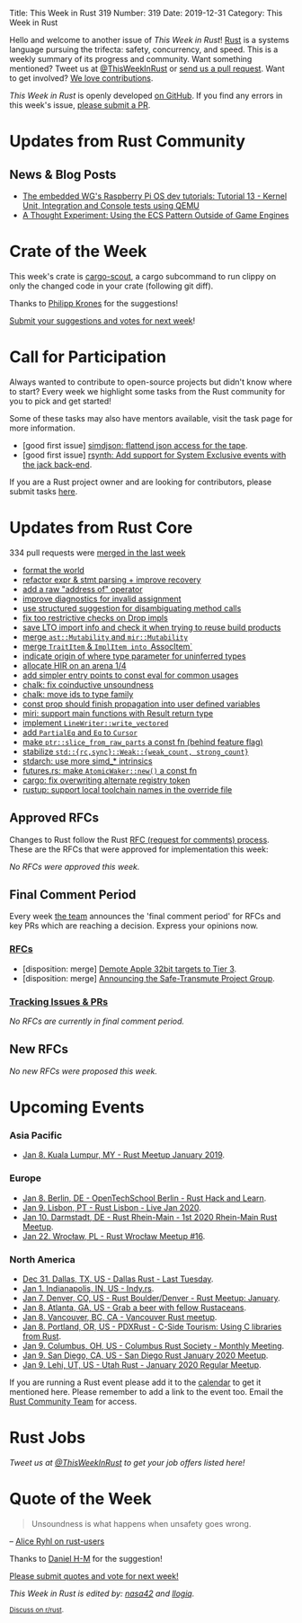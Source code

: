 Title: This Week in Rust 319
Number: 319
Date: 2019-12-31
Category: This Week in Rust

Hello and welcome to another issue of *This Week in Rust*!
[Rust](http://rust-lang.org) is a systems language pursuing the trifecta: safety, concurrency, and speed.
This is a weekly summary of its progress and community.
Want something mentioned? Tweet us at [@ThisWeekInRust](https://twitter.com/ThisWeekInRust) or [send us a pull request](https://github.com/cmr/this-week-in-rust).
Want to get involved? [We love contributions](https://github.com/rust-lang/rust/blob/master/CONTRIBUTING.md).

*This Week in Rust* is openly developed [on GitHub](https://github.com/cmr/this-week-in-rust).
If you find any errors in this week's issue, [please submit a PR](https://github.com/cmr/this-week-in-rust/pulls).

# Updates from Rust Community

## News & Blog Posts

- [The embedded WG's Raspberry Pi OS dev tutorials: Tutorial 13 - Kernel Unit, Integration and Console tests using QEMU](https://github.com/rust-embedded/rust-raspi3-OS-tutorials/tree/master/13_integrated_testing)
- [A Thought Experiment: Using the ECS Pattern Outside of Game Engines](http://adventures.michaelfbryan.com/posts/ecs-outside-of-games/?utm_source=this-week-in-rust&utm_medium=social&utm_campaign=ecs-architecture)

# Crate of the Week

This week's crate is [cargo-scout](https://github.com/o0Ignition0o/cargo-scout), a cargo subcommand to run clippy on only the changed code in your crate (following git diff).

Thanks to [Philipp Krones](https://users.rust-lang.org/t/crate-of-the-week/2704/694) for the suggestions!

[Submit your suggestions and votes for next week][submit_crate]!

[submit_crate]: https://users.rust-lang.org/t/crate-of-the-week/2704

# Call for Participation

Always wanted to contribute to open-source projects but didn't know where to start?
Every week we highlight some tasks from the Rust community for you to pick and get started!

Some of these tasks may also have mentors available, visit the task page for more information.

* [good first issue] [simdjson: flattend json access for the tape](https://github.com/simd-lite/simdjson-rs/issues/91).
* [good first issue] [rsynth: Add support for System Exclusive events with the jack back-end](https://github.com/PieterPenninckx/rsynth/issues/50).

If you are a Rust project owner and are looking for contributors, please submit tasks [here][guidelines].

[guidelines]: https://users.rust-lang.org/t/twir-call-for-participation/4821

# Updates from Rust Core

334 pull requests were [merged in the last week][merged]

[merged]: https://github.com/search?q=is%3Apr+org%3Arust-lang+is%3Amerged+merged%3A2019-12-16..2019-12-23

* [format the world](https://github.com/rust-lang/rust/pull/67540)
* [refactor expr & stmt parsing + improve recovery](https://github.com/rust-lang/rust/pull/66994)
* [add a raw "address of" operator](https://github.com/rust-lang/rust/pull/64588)
* [improve diagnostics for invalid assignment](https://github.com/rust-lang/rust/pull/67538)
* [use structured suggestion for disambiguating method calls](https://github.com/rust-lang/rust/pull/67127)
* [fix too restrictive checks on Drop impls](https://github.com/rust-lang/rust/pull/67059)
* [save LTO import info and check it when trying to reuse build products](https://github.com/rust-lang/rust/pull/67020)
* [merge `ast::Mutability` and `mir::Mutability`](https://github.com/rust-lang/rust/pull/67355)
* [merge `TraitItem` & `ImplItem into `AssocItem`](https://github.com/rust-lang/rust/pull/67131)
* [indicate origin of where type parameter for uninferred types](https://github.com/rust-lang/rust/pull/67285)
* [allocate HIR on an arena 1/4](https://github.com/rust-lang/rust/pull/66931)
* [add simpler entry points to const eval for common usages](https://github.com/rust-lang/rust/pull/66877)
* [chalk: fix coinductive unsoundness](https://github.com/rust-lang/chalk/pull/272)
* [chalk: move ids to type family](https://github.com/rust-lang/chalk/pull/309)
* [const prop should finish propagation into user defined variables](https://github.com/rust-lang/rust/pull/67130)
* [miri: support main functions with Result return type](https://github.com/rust-lang/miri/pull/1125)
* [implement `LineWriter::write_vectored`](https://github.com/rust-lang/rust/pull/67270)
* [add `PartialEq` and `Eq` to `Cursor`](https://github.com/rust-lang/rust/pull/67233)
* [make `ptr::slice_from_raw_parts` a const fn (behind feature flag)](https://github.com/rust-lang/rust/pull/67462)
* [stabilize `std::{rc,sync}::Weak::{weak_count, strong_count}`](https://github.com/rust-lang/rust/pull/65778)
* [stdarch: use more simd_* intrinsics](https://github.com/rust-lang/stdarch/pull/790)
* [futures.rs: make `AtomicWaker::new()` a const fn](https://github.com/rust-lang/futures-rs/pull/2007)
* [cargo: fix overwriting alternate registry token](https://github.com/rust-lang/cargo/pull/7708)
* [rustup: support local toolchain names in the override file](https://github.com/rust-lang/rustup/pull/2141)

## Approved RFCs

Changes to Rust follow the Rust [RFC (request for comments)
process](https://github.com/rust-lang/rfcs#rust-rfcs). These
are the RFCs that were approved for implementation this week:

*No RFCs were approved this week.*

## Final Comment Period

Every week [the team](https://www.rust-lang.org/team.html) announces the
'final comment period' for RFCs and key PRs which are reaching a
decision. Express your opinions now.

### [RFCs](https://github.com/rust-lang/rfcs/labels/final-comment-period)

* [disposition: merge] [Demote Apple 32bit targets to Tier 3](https://github.com/rust-lang/rfcs/pull/2837).
* [disposition: merge] [Announcing the Safe-Transmute Project Group](https://github.com/rust-lang/rfcs/pull/2835).

### [Tracking Issues & PRs](https://github.com/rust-lang/rust/labels/final-comment-period)

*No RFCs are currently in final comment period.*

## New RFCs

*No new RFCs were proposed this week.*

# Upcoming Events

### Asia Pacific

* [Jan  8. Kuala Lumpur, MY - Rust Meetup January 2019](https://docs.google.com/forms/d/e/1FAIpQLScb1MoYvLE4hfUlUKzg4LJHNI6Abw41hRIQGyBVVIAcwvdGfQ/viewform).

### Europe

* [Jan  8. Berlin, DE - OpenTechSchool Berlin - Rust Hack and Learn](https://www.meetup.com/opentechschool-berlin/events/nxdpgrybccblb/).
* [Jan  9. Lisbon, PT - Rust Lisbon - Live Jan 2020](https://www.meetup.com/Rust-Lisbon/events/266629066/).
* [Jan 10. Darmstadt, DE - Rust Rhein-Main - 1st 2020 Rhein-Main Rust Meetup](https://www.meetup.com/Rust-Rhein-Main/events/267158461/).
* [Jan 22. Wrocław, PL - Rust Wrocław Meetup #16](https://www.meetup.com/Rust-Wroclaw/events/267514337/).

### North America

* [Dec 31. Dallas, TX, US - Dallas Rust - Last Tuesday](https://www.meetup.com/Dallas-Rust/events/zfgwzmyzqbpc/).
* [Jan  1. Indianapolis, IN, US - Indy.rs](https://www.meetup.com/indyrs/events/mffbtpybccbcb/).
* [Jan  7. Denver, CO, US - Rust Boulder/Denver - Rust Meetup: January](https://www.meetup.com/Rust-Boulder-Denver/events/267240914/).
* [Jan  8. Atlanta, GA, US - Grab a beer with fellow Rustaceans](https://www.meetup.com/Rust-ATL/events/qxqdgrybccblb/).
* [Jan  8. Vancouver, BC, CA - Vancouver Rust meetup](https://www.meetup.com/Vancouver-Rust/events/qgvxlrybccblb/).
* [Jan  8. Portland, OR, US - PDXRust - C-Side Tourism: Using C libraries from Rust](https://www.meetup.com/PDXRust/events/266938349/).
* [Jan  9. Columbus, OH, US - Columbus Rust Society - Monthly Meeting](https://www.meetup.com/columbus-rs/events/dpkhgrybccbmb/).
* [Jan  9. San Diego, CA, US - San Diego Rust January 2020 Meetup](https://www.meetup.com/San-Diego-Rust/events/267242856/).
* [Jan  9. Lehi, UT, US - Utah Rust - January 2020 Regular Meetup](https://www.meetup.com/utah-rust/events/265905282/).

If you are running a Rust event please add it to the [calendar] to get
it mentioned here. Please remember to add a link to the event too.
Email the [Rust Community Team][community] for access.

[calendar]: https://www.google.com/calendar/embed?src=apd9vmbc22egenmtu5l6c5jbfc%40group.calendar.google.com
[community]: mailto:community-team@rust-lang.org

# Rust Jobs

*Tweet us at [@ThisWeekInRust](https://twitter.com/ThisWeekInRust) to get your job offers listed here!*

# Quote of the Week

> Unsoundness is what happens when unsafety goes wrong.

– [Alice Ryhl on rust-users](https://users.rust-lang.org/t/learn-rust-the-dangerous-way-the-unsafe-first-tutorial/35806/39)

Thanks to [Daniel H-M](https://users.rust-lang.org/t/twir-quote-of-the-week/328/764) for the suggestion!

[Please submit quotes and vote for next week!](https://users.rust-lang.org/t/twir-quote-of-the-week/328)

*This Week in Rust is edited by: [nasa42](https://github.com/nasa42) and [llogiq](https://github.com/llogiq).*

<small>[Discuss on r/rust]().</small>
